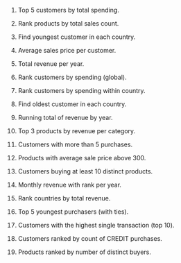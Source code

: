 1. Top 5 customers by total spending.

2. Rank products by total sales count.

3. Find youngest customer in each country.

4. Average sales price per customer.

5. Total revenue per year.

6. Rank customers by spending (global).

7. Rank customers by spending within country.

8. Find oldest customer in each country.

9. Running total of revenue by year.

10. Top 3 products by revenue per category.

11. Customers with more than 5 purchases.

12. Products with average sale price above 300.

13. Customers buying at least 10 distinct products.

14. Monthly revenue with rank per year.

15. Rank countries by total revenue.

16. Top 5 youngest purchasers (with ties).

17. Customers with the highest single transaction (top 10).

18. Customers ranked by count of CREDIT purchases.

19. Products ranked by number of distinct buyers.

